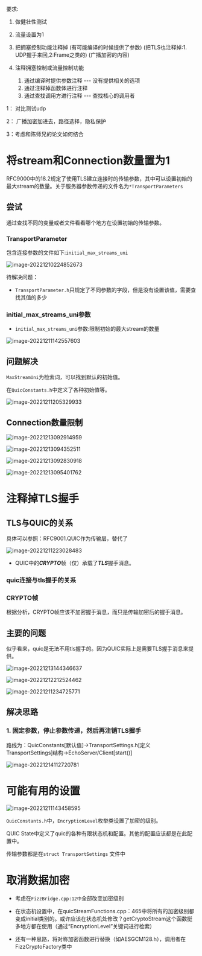 要求:

1. 做健壮性测试
2. 流量设置为1
3. 把拥塞控制功能注释掉
(有可能编译的时候提供了参数)
(把TLS也注释掉:1. UDP握手来回,2:Frame之类的)
(广播加密的内容)

1. 注释拥塞控制或流量控制功能
   1. 通过编译时提供参数注释 --- 没有提供相关的选项
   2. 通过注释掉函数体进行注释
   3. 通过查找调用方进行注释 --- 查找核心的调用者

1： 对比测试udp

2： 广播加密加进去，路径选择，隐私保护

3：考虑和陈师兄的论文如何结合

# 将stream和Connection数量置为1

RFC9000中的18.2规定了使用TLS建立连接时的传输参数，其中可以设置初始的最大stream的数量。关于服务器参数传递的文件名为`*TransportParameters`

## 尝试

通过查找不同的变量或者文件看看哪个地方在设置初始的传输参数。

### TransportParameter

包含连接参数的文件如下:`initial_max_streams_uni`

![image-20221210224852673](https://qingbin.oss-cn-chengdu.aliyuncs.com/img/2022/20221210224853.png)

待解决问题：

- `TransportParameter.h`只规定了不同参数的字段，但是没有设置该值，需要查找其值的多少

### initial_max_streams_uni参数

- `initial_max_streams_uni`参数:限制初始的最大stream的数量

![image-20221211142557603](https://qingbin.oss-cn-chengdu.aliyuncs.com/img/2022/20221211142559.png)

## 问题解决

`MaxStreamUni`为检索词，可以找到默认的初始值。

在`QuicConstants.h`中定义了各种初始值等。

![image-20221211205329933](https://qingbin.oss-cn-chengdu.aliyuncs.com/img/2022/20221211205331.png)



## Connection数量限制



![image-20221213092914959](https://qingbin.oss-cn-chengdu.aliyuncs.com/img/2022/20221213092915.png)

![image-20221213094352511](https://qingbin.oss-cn-chengdu.aliyuncs.com/img/2022/20221213094353.png)

![image-20221213092830918](https://qingbin.oss-cn-chengdu.aliyuncs.com/img/2022/20221213092831.png)



![image-20221213095401762](https://qingbin.oss-cn-chengdu.aliyuncs.com/img/2022/20221213095402.png)

# 注释掉TLS握手

## TLS与QUIC的关系

具体可以参照：RFC9001.QUIC作为传输层，替代了

![image-20221211223028483](https://qingbin.oss-cn-chengdu.aliyuncs.com/img/2022/20221211223029.png)

- QUIC中的***CRYPTO***帧（仅）承载了***TLS***握手消息。

### quic连接与tls握手的关系

### CRYPTO帧

根据分析，CRYPTO帧应该不加密握手消息，而只是传输加密后的握手消息。

## 主要的问题

似乎看来，quic是无法不用tls握手的。因为QUIC实际上是需要TLS握手消息来提供。

![image-20221213144346637](https://qingbin.oss-cn-chengdu.aliyuncs.com/img/2022/20221213144348.png)

![image-20221212212524462](https://qingbin.oss-cn-chengdu.aliyuncs.com/img/2022/20221212212525.png)

![image-20221211234725771](https://qingbin.oss-cn-chengdu.aliyuncs.com/img/2022/20221211234726.png)



## 解决思路

### 1.  固定参数，停止参数传递，然后再注销TLS握手

路线为：QuicConstants[默认值]→TransportSettings.h[定义TransportSettings]结构→EchoServer/Client[start()]

![image-20221214112720781](https://qingbin.oss-cn-chengdu.aliyuncs.com/img/2022/20221214112722.png)

# 可能有用的设置

![image-20221211143458595](https://qingbin.oss-cn-chengdu.aliyuncs.com/img/2022/20221211143459.png)

`QuicConstants.h`中，`EncryptionLevel`枚举类设置了加密的级别。



QUIC State中定义了quic的各种有限状态机和配置。其他的配置应该都是在此配置中。

传输参数都是在`struct TransportSettings` 文件中



# 取消数据加密

- 考虑在`FizzBridge.cpp:12中`全部改变加密级别

- 在状态机设置中，在quicStreamFunctions.cpp：465中将所有的加密级别都变成initial类别的。或许应该在状态机处修改？getCryptoStream这个函数挺多地方都在使用（通过“EncryptionLevel”关键词进行检索）
- 还有一种思路，将对称加密函数进行替换（如AESGCM128.h），调用者在FizzCryptoFactory类中